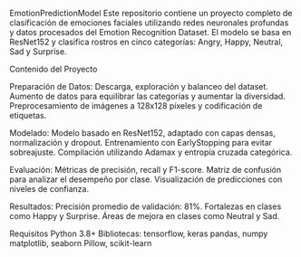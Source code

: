 EmotionPredictionModel
Este repositorio contiene un proyecto completo de clasificación de emociones faciales utilizando redes neuronales profundas y datos procesados del Emotion Recognition Dataset.
El modelo se basa en ResNet152 y clasifica rostros en cinco categorías: Angry, Happy, Neutral, Sad y Surprise.

Contenido del Proyecto

Preparación de Datos:
Descarga, exploración y balanceo del dataset.
Aumento de datos para equilibrar las categorías y aumentar la diversidad.
Preprocesamiento de imágenes a 128x128 píxeles y codificación de etiquetas.

Modelado:
Modelo basado en ResNet152, adaptado con capas densas, normalización y dropout.
Entrenamiento con EarlyStopping para evitar sobreajuste.
Compilación utilizando Adamax y entropía cruzada categórica.

Evaluación:
Métricas de precisión, recall y F1-score.
Matriz de confusión para analizar el desempeño por clase.
Visualización de predicciones con niveles de confianza.

Resultados:
Precisión promedio de validación: 81%.
Fortalezas en clases como Happy y Surprise.
Áreas de mejora en clases como Neutral y Sad.

Requisitos
Python 3.8+
Bibliotecas:
tensorflow, keras
pandas, numpy
matplotlib, seaborn
Pillow, scikit-learn
